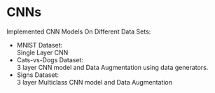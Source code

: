 # CNNs
  
Implemented CNN Models On Different Data Sets:  
- MNIST Dataset:  
Single Layer CNN 
- Cats-vs-Dogs Dataset:  
3 layer CNN model and Data Augmentation using data generators.
- Signs Dataset:  
3 layer Multiclass CNN model and Data Augmentation
